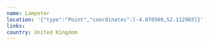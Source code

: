 ```yaml
---
name: Lampeter
location: '{"type":"Point","coordinates":[-4.078509,52.112903]}'
links: 
country: United Kingdom
---
```

